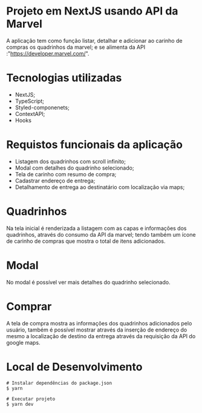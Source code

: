 # Projeto em NextJS usando API da Marvel 

A aplicação tem como função listar, detalhar e adicionar ao carinho de compras os quadrinhos da marvel; e se alimenta da API :"https://developer.marvel.com/".

# Tecnologias utilizadas
* NextJS;
* TypeScript;
* Styled-componenets;
* ContextAPI;
* Hooks

# Requistos funcionais da aplicação 

* Listagem dos quadrinhos com scroll infinito;
* Modal com detalhes do quadrinho selecionado;
* Tela de carinho com resumo de compra;
* Cadastrar endereço de entrega;
* Detalhamento de entrega ao destinatário com localização via maps;

# Quadrinhos
 
Na tela inicial é renderizada a listagem  com as capas e informações dos quadrinhos, através do consumo da API da marvel; tendo também um ícone de carinho de compras que mostra o total de itens adicionados.

# Modal
 
No modal é possível ver mais detalhes do quadrinho selecionado.

# Comprar

A tela  de compra mostra as informações dos quadrinhos adicionados pelo usuário, também é possível mostrar através da inserção de endereço do mesmo a localização de destino da entrega através da requisição da API do google maps.

# Local de Desenvolvimento

```
# Instalar dependências do package.json
$ yarn 

# Executar projeto
$ yarn dev


